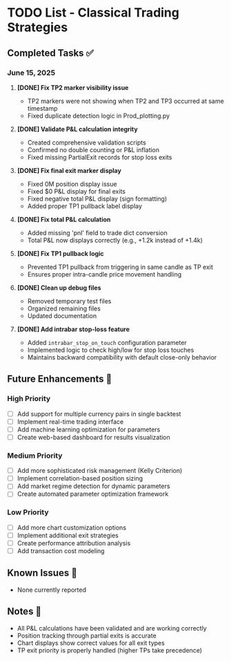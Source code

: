 # TODO List - Classical Trading Strategies

## Completed Tasks ✅

### June 15, 2025

1. **[DONE] Fix TP2 marker visibility issue**
   - TP2 markers were not showing when TP2 and TP3 occurred at same timestamp
   - Fixed duplicate detection logic in Prod_plotting.py

2. **[DONE] Validate P&L calculation integrity**
   - Created comprehensive validation scripts
   - Confirmed no double counting or P&L inflation
   - Fixed missing PartialExit records for stop loss exits

3. **[DONE] Fix final exit marker display**
   - Fixed 0M position display issue
   - Fixed $0 P&L display for final exits
   - Fixed negative total P&L display (sign formatting)
   - Added proper TP1 pullback label display

4. **[DONE] Fix total P&L calculation**
   - Added missing 'pnl' field to trade dict conversion
   - Total P&L now displays correctly (e.g., +1.2k instead of +1.4k)

5. **[DONE] Fix TP1 pullback logic**
   - Prevented TP1 pullback from triggering in same candle as TP exit
   - Ensures proper intra-candle price movement handling

6. **[DONE] Clean up debug files**
   - Removed temporary test files
   - Organized remaining files
   - Updated documentation

7. **[DONE] Add intrabar stop-loss feature**
   - Added `intrabar_stop_on_touch` configuration parameter
   - Implemented logic to check high/low for stop loss touches
   - Maintains backward compatibility with default close-only behavior

## Future Enhancements 🚀

### High Priority
- [ ] Add support for multiple currency pairs in single backtest
- [ ] Implement real-time trading interface
- [ ] Add machine learning optimization for parameters
- [ ] Create web-based dashboard for results visualization

### Medium Priority
- [ ] Add more sophisticated risk management (Kelly Criterion)
- [ ] Implement correlation-based position sizing
- [ ] Add market regime detection for dynamic parameters
- [ ] Create automated parameter optimization framework

### Low Priority
- [ ] Add more chart customization options
- [ ] Implement additional exit strategies
- [ ] Create performance attribution analysis
- [ ] Add transaction cost modeling

## Known Issues 🐛

- None currently reported

## Notes 📝

- All P&L calculations have been validated and are working correctly
- Position tracking through partial exits is accurate
- Chart displays show correct values for all exit types
- TP exit priority is properly handled (higher TPs take precedence)
